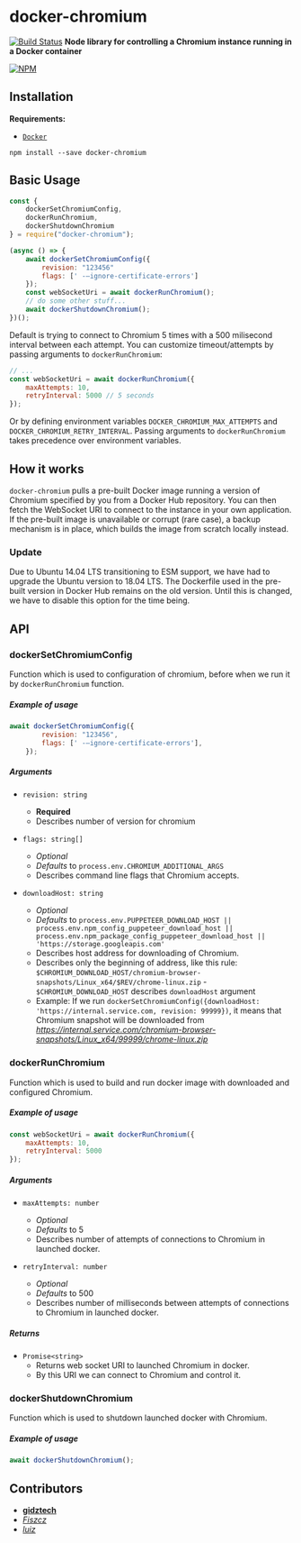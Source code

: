 # docker-chromium

[![Build Status](https://travis-ci.org/gidztech/docker-chromium.svg?branch=master)](https://travis-ci.org/gidztech/docker-chromium)
**Node library for controlling a Chromium instance running in a Docker container**

[![NPM](https://nodei.co/npm/docker-chromium.png)](https://www.npmjs.com/package/docker-chromium)

## Installation

**Requirements:**

-   [`Docker`](https://docs.docker.com/install/)

```
npm install --save docker-chromium
```

## Basic Usage

```javascript
const {
    dockerSetChromiumConfig,
    dockerRunChromium,
    dockerShutdownChromium
} = require("docker-chromium");

(async () => {
    await dockerSetChromiumConfig({
        revision: "123456"
        flags: [' -–ignore-certificate-errors']
    });
    const webSocketUri = await dockerRunChromium();
    // do some other stuff...
    await dockerShutdownChromium();
})();
```

Default is trying to connect to Chromium 5 times with a 500 milisecond interval between each attempt. You can customize timeout/attempts by passing arguments to `dockerRunChromium`:

```javascript
// ...
const webSocketUri = await dockerRunChromium({
    maxAttempts: 10,
    retryInterval: 5000 // 5 seconds
});
```

Or by defining environment variables `DOCKER_CHROMIUM_MAX_ATTEMPTS` and `DOCKER_CHROMIUM_RETRY_INTERVAL`. Passing arguments to `dockerRunChromium` takes precedence over environment variables.

## How it works

`docker-chromium` pulls a pre-built Docker image running a version of Chromium specified by you from a Docker Hub repository. You can then fetch the WebSocket URI to connect to the instance in your own application. If the pre-built image is unavailable or corrupt (rare case), a backup mechanism is in place, which builds the image from scratch locally instead.

### Update

Due to Ubuntu 14.04 LTS transitioning to ESM support, we have had to upgrade the Ubuntu version to 18.04 LTS. The Dockerfile used in the pre-built version in Docker Hub remains on the old version. Until this is changed, we have to disable this option for the time being.

## API

### dockerSetChromiumConfig

Function which is used to configuration of chromium, before when we run it by ``dockerRunChromium`` function.

##### Example of usage

```javascript
await dockerSetChromiumConfig({
        revision: "123456",
        flags: [' -–ignore-certificate-errors'],
    });
```

##### Arguments

- ``revision: string``
    - **Required**
    - Describes number of version for chromium
    
- ``flags: string[]``
    - *Optional*
    - *Defaults* to ``process.env.CHROMIUM_ADDITIONAL_ARGS``
    - Describes command line flags that Chromium accepts.
    
- ``downloadHost: string``
    - *Optional*
    - *Defaults* to ``process.env.PUPPETEER_DOWNLOAD_HOST || process.env.npm_config_puppeteer_download_host || process.env.npm_package_config_puppeteer_download_host || 'https://storage.googleapis.com'``
    - Describes host address for downloading of Chromium.
    - Describes only the beginning of address, like this rule: ``$CHROMIUM_DOWNLOAD_HOST/chromium-browser-snapshots/Linux_x64/$REV/chrome-linux.zip`` - ``$CHROMIUM_DOWNLOAD_HOST`` describes ``downloadHost`` argument
    - Example: If we run ``dockerSetChromiumConfig({downloadHost: 'https://internal.service.com, revision: 99999})``, it means that Chromium snapshot will be downloaded from *https://internal.service.com/chromium-browser-snapshots/Linux_x64/99999/chrome-linux.zip*

### dockerRunChromium

Function which is used to build and run docker image with downloaded and configured Chromium.

##### Example of usage

```javascript
const webSocketUri = await dockerRunChromium({
    maxAttempts: 10,
    retryInterval: 5000
});
````

##### Arguments

- ``maxAttempts: number``
    - *Optional*
    - *Defaults* to 5
    - Describes number of attempts of connections to Chromium in launched docker.
    
- ``retryInterval: number``
    - *Optional*
    - *Defaults* to 500
    - Describes number of milliseconds between attempts of connections to Chromium in launched docker.
    
##### Returns

- ``Promise<string>``
    - Returns web socket URI to launched Chromium in docker.
    - By this URI we can connect to Chromium and control it.
    
### dockerShutdownChromium

Function which is used to shutdown launched docker with Chromium.

##### Example of usage

```javascript
await dockerShutdownChromium();
```

## Contributors

- [**gidztech**](https://github.com/gidztech)
- [*Fiszcz*](https://github.com/Fiszcz)
- [*luiz*](https://github.com/luiz)
